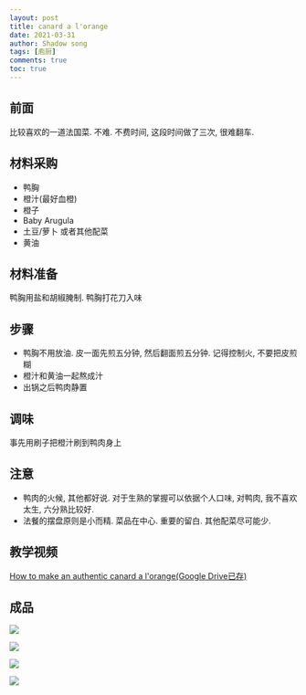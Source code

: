 ```yaml
---
layout: post
title: canard a l'orange
date: 2021-03-31
author: Shadow song
tags: [庖厨]
comments: true
toc: true
---
```


## 前面

比较喜欢的一道法国菜. 不难. 不费时间, 这段时间做了三次, 很难翻车. 

## 材料采购

- 鸭胸
- 橙汁(最好血橙)
- 橙子
- Baby Arugula
- 土豆/萝卜 或者其他配菜
- 黄油


## 材料准备

鸭胸用盐和胡椒腌制. 鸭胸打花刀入味


## 步骤

- 鸭胸不用放油. 皮一面先煎五分钟, 然后翻面煎五分钟. 记得控制火, 不要把皮煎糊
- 橙汁和黄油一起熬成汁
- 出锅之后鸭肉静置

## 调味

事先用刷子把橙汁刷到鸭肉身上


## 注意

- 鸭肉的火候, 其他都好说. 对于生熟的掌握可以依据个人口味, 对鸭肉, 我不喜欢太生, 六分熟比较好. 
- 法餐的摆盘原则是小而精. 菜品在中心. 重要的留白. 其他配菜尽可能少. 


## 教学视频
[How to make an authentic canard a l'orange(Google Drive已存)](https://www.youtube.com/watch?v=E_FHBDN_UPo&ab_channel=FrenchCookingAcademy) 

## 成品

![](https://lh3.googleusercontent.com/pw/ACtC-3eQWFKJoukZR6HpANThcjmqW3sJKvcpNTXdLz0-yWp-SEQNQdPr3zSVzk3XFhuSYb6vEsylraTlhmG2TLDGDXWHoh8Z5uLUUlYlEMRisGu4OFJrT89OlLz7Xfu6LzJ1fPpELlv1IyXZqOdxcuO-RyD87g=w1215-h912-no?authuser=0)

![](https://lh3.googleusercontent.com/pw/ACtC-3dvW7A4IKZvBbtHIA3MHp5ESJsNS0HtVOa8i8QDoZ_BcuZf39w0MBKVEOQ4vbri4gSvms8C8LeeBN_6d1Ip6EYloDWVleFlRquFrUjder69ro-btEETA63_mFsKRf92YwtKmsS6JqNqIBTFu9rj1EZU5Q=w684-h911-no?authuser=0)

![](https://lh3.googleusercontent.com/pw/ACtC-3cmGMK_UBGVMMdIAS3HHP35IvcZY6ixGqGCwma-KkvXeSMfb3iWwmPaedNJl9EUWNExg3jXUtTkXjC1L5swq0tQkKAuzwMxK5rJqeOXaWisW_GO04j7HdZlMtz2783KU8Pi6UyayIVfanMgLYoA29_P-Q=w1215-h912-no?authuser=0)

![](https://lh3.googleusercontent.com/pw/ACtC-3dKrGcF8RCHRRM_-uxKDF3YCYDGTXkLHUKk47wzWIQRhyPpfg1GVUIYM0a52AH-j3Ya8ynguf1MiYjIt3TTviowgwxe7-nOWGSu7in7PFTusdF41GVhckcgtKd9Qtwn8Ht3d_sE6aFwLaDK8ZJPp4oVlA=w1215-h912-no?authuser=0)

